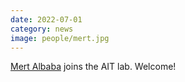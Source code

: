 ```yaml
---
date: 2022-07-01
category: news
image: people/mert.jpg
---
```


[Mert Albaba](/people/mert/) joins the AIT lab. Welcome!

